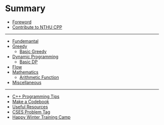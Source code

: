 # Summary

- [Foreword](others/foreword.md)
- [Contribute to NTHU CPP](others/contribution.md)

---

- [Fundemantal]()
- [Greedy](greedy/intro.md)
  - [Basic Greedy](greedy/basic.md)
- [Dynamic Programming]()
  - [Basic DP]()
- [Flow]()
- [Mathematics]()
	- [Arithmetic Function](math/arithmetic_function.md)
- [Miscellaneous]()

---

- [C++ Programming Tips]()
- [Make a Codebook]()
- [Useful Resources](others/useful_resources.md)
- [CSES Problem Tag]()
- [Happy Winter Training Camp](others/hwtc.md)
